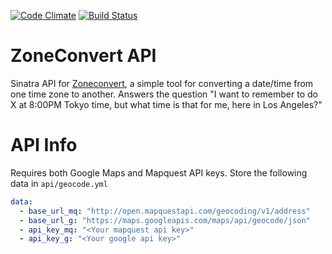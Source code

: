 [![Code Climate](https://codeclimate.com/github/etdev/zoneconvert/badges/gpa.svg)](https://codeclimate.com/github/etdev/zoneconvert)  [![Build Status](https://circleci.com/gh/etdev/zoneconvert.svg?&style=shield&circle-token=12036235fb756d54fc438f47e0ca70ea6c08dc07)](https://circleci.com/gh/etdev/zoneconvert)

# ZoneConvert API
Sinatra API for [Zoneconvert](https://github.com/etdev/zoneconvert), a simple tool for converting a date/time from one time zone to another.  Answers the question "I want to remember to do X at 8:00PM Tokyo time, but what time is that for me, here in Los Angeles?"

# API Info
Requires both Google Maps and Mapquest API keys.  Store the following data in ``api/geocode.yml``

```yaml
data:
  - base_url_mq: "http://open.mapquestapi.com/geocoding/v1/address"
  - base_url_g: "https://maps.googleapis.com/maps/api/geocode/json"
  - api_key_mq: "<Your mapquest api key>"
  - api_key_g: "<Your google api key>"
```
